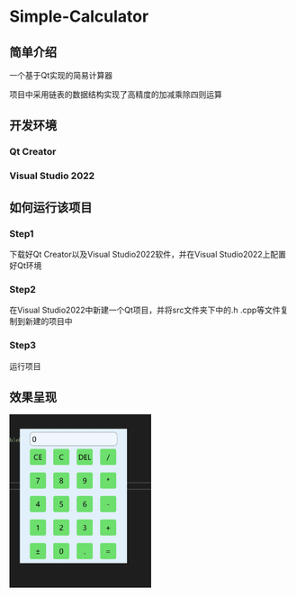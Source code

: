 # Simple-Calculator

## 简单介绍

一个基于Qt实现的简易计算器 

项目中采用链表的数据结构实现了高精度的加减乘除四则运算

## 开发环境

### Qt Creator

### Visual Studio 2022

## 如何运行该项目

### Step1

下载好Qt Creator以及Visual Studio2022软件，并在Visual Studio2022上配置好Qt环境

### Step2

在Visual Studio2022中新建一个Qt项目，并将src文件夹下中的.h .cpp等文件复制到新建的项目中

### Step3

运行项目

## 效果呈现

<img src="./img/643e650ed79812c36a7ff6b83647d65.jpg" width="50%" height="70%" alt="效果图" align=left/>
